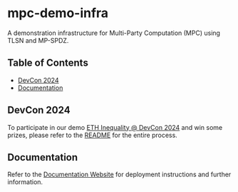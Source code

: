 # mpc-demo-infra

A demonstration infrastructure for Multi-Party Computation (MPC) using TLSN and MP-SPDZ.

## Table of Contents
- [DevCon 2024](#devcon-2024)
- [Documentation](#documentation)


## DevCon 2024
To participate in our demo [ETH Inequality @ DevCon 2024](https://demo.mpcstats.org/) and win some prizes, please refer to the [README](mpc_demo_infra/client_cli/docker/README.md) for the entire process.

## Documentation 
Refer to the [Documentation Website](https://docs.mpcstats.org/) for deployment instructions and further information.
 
